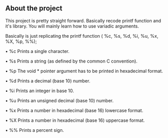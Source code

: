 <h2>About the project </h2>
<p> This project is pretty straight forward. Basically recode printf function and it's library. You will mainly learn how to use variadic arguments. </p>

Basically is just replicating the printf function ( %c, %s, %d, %i, %u, %x, %X, %p, %%);

<p>• %c Prints a single character. </p>
<p>• %s Prints a string (as defined by the common C convention). </p>
<p>• %p The void * pointer argument has to be printed in hexadecimal format. </p>
<p>• %d Prints a decimal (base 10) number. </p>
<p>• %i Prints an integer in base 10. </p>
<p>• %u Prints an unsigned decimal (base 10) number. </p>
<p>• %x Prints a number in hexadecimal (base 16) lowercase format. </p>
<p>• %X Prints a number in hexadecimal (base 16) uppercase format. </p>
<p>• %% Prints a percent sign. </p>
